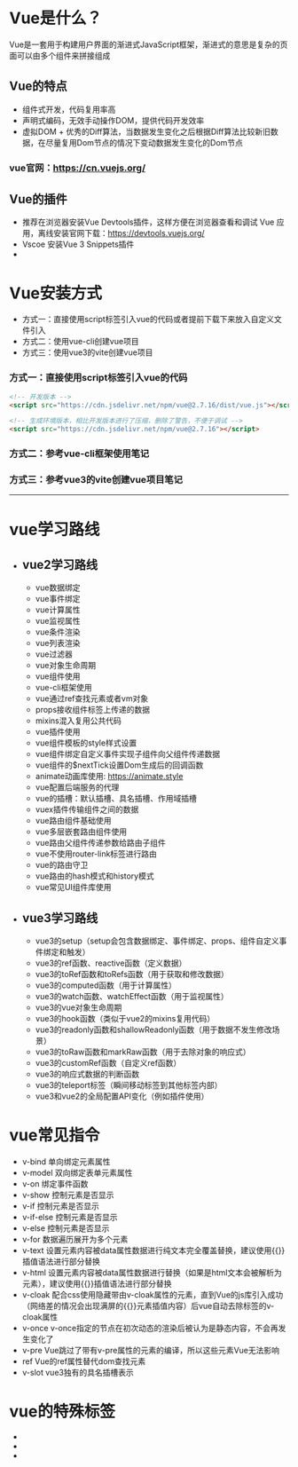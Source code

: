 # Vue是什么？
Vue是一套用于构建用户界面的渐进式JavaScript框架，渐进式的意思是复杂的页面可以由多个组件来拼接组成

## Vue的特点
- 组件式开发，代码复用率高
- 声明式编码，无效手动操作DOM，提供代码开发效率
- 虚拟DOM + 优秀的Diff算法，当数据发生变化之后根据Diff算法比较新旧数据，在尽量复用Dom节点的情况下变动数据发生变化的Dom节点

### vue官网：https://cn.vuejs.org/

## Vue的插件
- 推荐在浏览器安装Vue Devtools插件，这样方便在浏览器查看和调试 Vue 应用，离线安装官网下载：https://devtools.vuejs.org/
- Vscoe 安装Vue 3 Snippets插件
- 

# Vue安装方式
- 方式一：直接使用script标签引入vue的代码或者提前下载下来放入自定义文件引入
- 方式二：使用vue-cli创建vue项目
- 方式三：使用vue3的vite创建vue项目

### 方式一：直接使用script标签引入vue的代码
~~~html
<!-- 开发版本 -->
<script src="https://cdn.jsdelivr.net/npm/vue@2.7.16/dist/vue.js"></script>

<!-- 生成环境版本，相比开发版本进行了压缩，删除了警告，不便于调试 -->
<script src="https://cdn.jsdelivr.net/npm/vue@2.7.16"></script>
~~~

### 方式二：参考vue-cli框架使用笔记
### 方式三：参考vue3的vite创建vue项目笔记

---

# vue学习路线
- ## vue2学习路线
  - vue数据绑定
  - vue事件绑定
  - vue计算属性
  - vue监视属性
  - vue条件渲染
  - vue列表渲染
  - vue过滤器
  - vue对象生命周期
  - vue组件使用
  - vue-cli框架使用
  - vue通过ref查找元素或者vm对象
  - props接收组件标签上传递的数据
  - mixins混入复用公共代码
  - vue插件使用
  - vue组件模板的style样式设置
  - vue组件绑定自定义事件实现子组件向父组件传递数据
  - vue组件的$nextTick设置Dom生成后的回调函数
  - animate动画库使用: https://animate.style
  - vue配置后端服务的代理
  - vue的插槽：默认插槽、具名插槽、作用域插槽
  - vuex插件传输组件之间的数据
  - vue路由组件基础使用
  - vue多层嵌套路由组件使用
  - vue路由父组件传递参数给路由子组件
  - vue不使用router-link标签进行路由
  - vue的路由守卫
  - vue路由的hash模式和history模式
  - vue常见UI组件库使用
- ## vue3学习路线
  - vue3的setup（setup会包含数据绑定、事件绑定、props、组件自定义事件绑定和触发）
  - vue3的ref函数、reactive函数（定义数据）
  - vue3的toRef函数和toRefs函数（用于获取和修改数据）
  - vue3的computed函数（用于计算属性）
  - vue3的watch函数、watchEffect函数（用于监视属性）
  - vue3的vue对象生命周期
  - vue3的hook函数（类似于vue2的mixins复用代码）
  - vue3的readonly函数和shallowReadonly函数（用于数据不发生修改场景）
  - vue3的toRaw函数和markRaw函数（用于去除对象的响应式）
  - vue3的customRef函数（自定义ref函数）
  - vue3的响应式数据的判断函数
  - vue3的teleport标签（瞬间移动标签到其他标签内部）
  - vue3和vue2的全局配置API变化（例如插件使用）


# vue常见指令
- v-bind      单向绑定元素属性
- v-model     双向绑定表单元素属性
- v-on        绑定事件函数
- v-show      控制元素是否显示
- v-if        控制元素是否显示
- v-if-else   控制元素是否显示
- v-else      控制元素是否显示
- v-for       数据遍历展开为多个元素
- v-text      设置元素内容被data属性数据进行纯文本完全覆盖替换，建议使用{{}}插值语法进行部分替换
- v-html      设置元素内容被data属性数据进行替换（如果是html文本会被解析为元素），建议使用{{}}插值语法进行部分替换
- v-cloak     配合css使用隐藏带由v-cloak属性的元素，直到Vue的js库引入成功（网络差的情况会出现满屏的{{}}元素插值内容）后vue自动去除标签的v-cloak属性
- v-once      v-once指定的节点在初次动态的渲染后被认为是静态内容，不会再发生变化了
- v-pre       Vue跳过了带有v-pre属性的元素的编译，所以这些元素Vue无法影响
- ref         Vue的ref属性替代dom查找元素
- v-slot      vue3独有的具名插槽表示

# vue的特殊标签
- 
- 
- 

